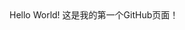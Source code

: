 <!DOCTYPE html>
<html>
  <head>
    <meta charset="utf-8">
    <title></title>
  </head>
  <body>
    Hello World!
    这是我的第一个GitHub页面！
  </body>
</html>
